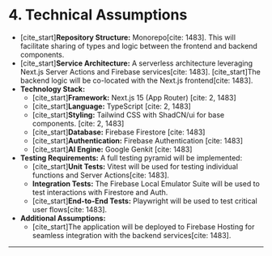 # **4. Technical Assumptions**

* [cite_start]**Repository Structure:** Monorepo[cite: 1483]. This will facilitate sharing of types and logic between the frontend and backend components.
* [cite_start]**Service Architecture:** A serverless architecture leveraging Next.js Server Actions and Firebase services[cite: 1483]. [cite_start]The backend logic will be co-located with the Next.js frontend[cite: 1483].
* **Technology Stack:**
    * [cite_start]**Framework:** Next.js 15 (App Router) [cite: 2, 1483]
    * [cite_start]**Language:** TypeScript [cite: 2, 1483]
    * [cite_start]**Styling:** Tailwind CSS with ShadCN/ui for base components. [cite: 2, 1483]
    * [cite_start]**Database:** Firebase Firestore [cite: 1483]
    * [cite_start]**Authentication:** Firebase Authentication [cite: 1483]
    * [cite_start]**AI Engine:** Google Genkit [cite: 1483]
* **Testing Requirements:** A full testing pyramid will be implemented:
    * [cite_start]**Unit Tests:** Vitest will be used for testing individual functions and Server Actions[cite: 1483].
    * **Integration Tests:** The Firebase Local Emulator Suite will be used to test interactions with Firestore and Auth.
    * [cite_start]**End-to-End Tests:** Playwright will be used to test critical user flows[cite: 1483].
* **Additional Assumptions:**
    * [cite_start]The application will be deployed to Firebase Hosting for seamless integration with the backend services[cite: 1483].

---
